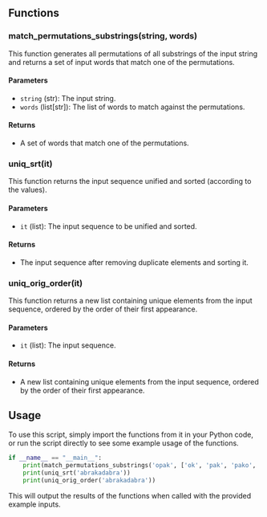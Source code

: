 ## Functions

### match_permutations_substrings(string, words)

This function generates all permutations of all substrings of the input string and returns a set of input words that match one of the permutations.

#### Parameters

- `string` (str): The input string.
- `words` (list[str]): The list of words to match against the permutations.

#### Returns

- A set of words that match one of the permutations.

### uniq_srt(it)

This function returns the input sequence unified and sorted (according to the values).

#### Parameters

- `it` (list): The input sequence to be unified and sorted.

#### Returns

- The input sequence after removing duplicate elements and sorting it.

### uniq_orig_order(it)

This function returns a new list containing unique elements from the input sequence, ordered by the order of their first appearance.

#### Parameters

- `it` (list): The input sequence.

#### Returns

- A new list containing unique elements from the input sequence, ordered by the order of their first appearance.

## Usage

To use this script, simply import the functions from it in your Python code, or run the script directly to see some example usage of the functions.

```python
if __name__ == "__main__":
    print(match_permutations_substrings('opak', ['ok', 'pak', 'pako', 'ano', 'noha', 'oka', 'kap', 'kopa', 'kopat', 'ona', 'okap']))
    print(uniq_srt('abrakadabra'))
    print(uniq_orig_order('abrakadabra'))
```

This will output the results of the functions when called with the provided example inputs.